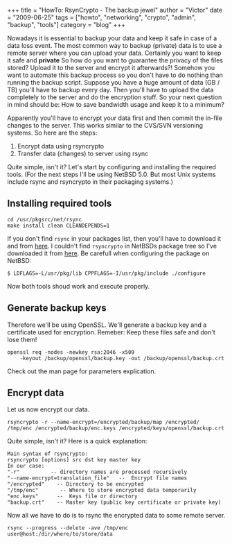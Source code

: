 +++
title = "HowTo: RsynCrypto - The backup jewel"
author = "Victor"
date = "2009-06-25"
tags = ["howto", "networking", "crypto", "admin", "backup", "tools"]
category = "blog"
+++

Nowadays it is essential to backup your data and keep it safe in case of a data loss event. The most common way to backup (private) data is to use a remote server where you can upload your data. Certainly you want to keep it safe and **private** So how do you want to guarantee the privacy of the files stored? Upload it to the server and encrypt it afterwards?! Somehow you want to automate this backup process so you don't have to do nothing than running the backup script. Suppose you have a huge amount of data (GB / TB) you'll have to backup every day. Then you'll have to upload the data completely to the server and do the encryption stuff. So your next question in mind should be: How to save bandwidth usage and keep it to a minimum?

Apparently you'll have to encrypt your data first and then commit the in-file changes to the server. This works similar to the CVS/SVN versioning systems. So here are the steps:

1.  Encrypt data using rsyncrypto
2.  Transfer data (changes) to server using rsync

Quite simple, isn't it? Let's start by configuring and installing the required tools. (For the next steps I'll be using NetBSD 5.0. But most Unix systems include rsync and rsyncrypto in their packaging systems.)  

## Installing required tools

~~~.shell
cd /usr/pkgsrc/net/rsync
make install clean CLEANDEPENDS=1
~~~

If you don't find `rsync` in your packages list, then you'll have to download it and from [here][1]. I couldn't find `rsyncrypto` in NetBSDs package tree so I've downloaded it from [here][2]. Be carefull when configuring the package on NetBSD:

~~~.shell
$ LDFLAGS=-L/usr/pkg/lib CPPFLAGS=-I/usr/pkg/include ./configure
~~~

Now both tools shoud work and execute properly.

## Generate backup keys

Therefore we'll be using OpenSSL. We'll generate a backup key and a certificate used for encryption. Remeber: Keep these files safe and don't lose them!

~~~.shell
openssl req -nodes -newkey rsa:2046 -x509 
    -keyout /backup/openssl/backup.key -out /backup/openssl/backup.crt
~~~

Check out the man page for parameters explication.

## Encrypt data

Let us now encrypt our data.

~~~.shell
rsyncrypto -r --name-encrypt=/encrypted/backup/map /encrypted/ /tmp/enc /encrypted/backup/enc.keys /encrypted/keys/openssl/backup.crt
~~~

Quite simple, isn't it? Here is a quick explanation:

~~~.shell
Main syntax of rsyncrypto: 
rsyncrypto [options] src dst key master key
In our case:
"-r"          -- directory names are processed recursively
"--name-encrypt=translation_file"   --  Encrypt file names
"/encrypted"    -- Directory to be encrypted
"/tmp/enc"       -- Where to store encrypted data temporarily
"enc.keys"      --  Keys file or directory
"backup.crt"    -- Master key (public key certificate or private key)
~~~

Now all we have to do is to rsync the encrypted data to some remote server.

~~~.shell
rsync --progress --delete -ave /tmp/enc user@host:/dir/where/to/store/data
~~~


[1]: http://www.samba.org/rsync/
[2]: http://rsyncrypto.lingnu.com/index.php/Home_Page
